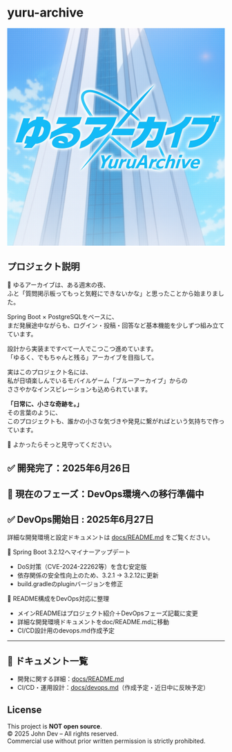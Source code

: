 # yuru-archive
![YuruArchive Logo](assets/yuruArchieve_Logo.png)

## プロジェクト説明
🚀 ゆるアーカイブは、ある週末の夜、  
ふと「質問掲示板ってもっと気軽にできないかな」と思ったことから始まりました。

Spring Boot × PostgreSQLをベースに、  
まだ発展途中ながらも、ログイン・投稿・回答など基本機能を少しずつ組み立てています。

設計から実装まですべて一人でこつこつ進めています。  
「ゆるく、でもちゃんと残る」アーカイブを目指して。

実はこのプロジェクト名には、  
私が日頃楽しんでいるモバイルゲーム「ブルーアーカイブ」からの  
ささやかなインスピレーションも込められています。

**「日常に、小さな奇跡を。」**  
その言葉のように、  
このプロジェクトも、誰かの小さな気づきや発見に繋がればという気持ちで作っています。

🌱 よかったらそっと見守ってください。

## ✅ 開発完了：2025年6月26日
## 🎯 現在のフェーズ：**DevOps環境への移行準備中**
## ✅ DevOps開始日 : 2025年6月27日
詳細な開発環境と設定ドキュメントは [docs/README.md](./docs/README.md) をご覧ください。

🔧 Spring Boot 3.2.12へマイナーアップデート
- DoS対策（CVE-2024-22262等）を含む安定版
- 依存関係の安全性向上のため、3.2.1 → 3.2.12に更新
- build.gradleのpluginバージョンを修正

📄 README構成をDevOps対応に整理
- メインREADMEはプロジェクト紹介＋DevOpsフェーズ記載に変更
- 詳細な開発環境ドキュメントをdoc/README.mdに移動
- CI/CD設計用のdevops.md作成予定

---------------------------------------------------------------------------------
## 📁 ドキュメント一覧

- 開発に関する詳細：[docs/README.md](./docs/README.md)
- CI/CD・運用設計：[docs/devops.md](./docs/devops.md)（作成予定・近日中に反映予定）


## License
This project is **NOT open source**.  
© 2025 John Dev – All rights reserved.  
Commercial use without prior written permission is strictly prohibited.